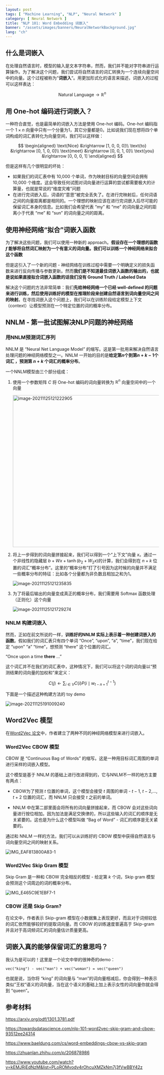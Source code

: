```yaml
---
layout: post
tags: [ "Machine Learning", "NLP", "Neural Network" ]
category: [ Neural Network ]
title: "NLP 101: Word Embedding 词嵌入"
banner: "/assets/images/banners/NeuralNetworkBackground.jpg"
lang: "ch"
---
```


## 什么是词嵌入

在处理自然语言时，模型的输入是文本字符串，然而，我们并不能对字符串进行运算操作。为了解决这个问题，我们尝试将自然语言的词汇转换为一个连续向量空间中的向量。这个过程被称为“**词嵌入**“。用更加形式化的语言来描述，词嵌入的过程可以这样表达：

$$
\text{Natural Language} \rightarrow \mathbb{R}^n
$$

## 用 One-hot 编码进行词嵌入？

一种符合直觉，也是最简单的词嵌入方法是使用 One-hot 编码。One-hot 编码指一个 $1\times n$ 向量中只有一个分量为1，其它分量都是0。比如说我们现在想将四个单词构成的词汇表转化为向量空间，我们可以这样做：

$$
\begin{aligned}
\text{Nice} &\rightarrow [1, 0, 0, 0]\\
\text{to} &\rightarrow [0, 1, 0, 0]\\
\text{meet} &\rightarrow [0, 0, 1, 0]\\
\text{you} &\rightarrow [0, 0, 0, 1]
\end{aligned}
$$

但是这样有几个很明显的坏处：

* 如果我们的词汇表中有 10,000 个单词，作为映射目标的向量空间会拥有 10,000 个维度。这会导致任何试图对词向量进行运算的尝试都需要极大的计算量，也就是常说的“维度灾难”问题
* 在进行完词嵌入后，词语的“意思”被完全丢失了。在进行完映射后，任何词语之间的向量距离都是相同的。一个理想的映射应该在进行完词嵌入后尽可能的保留词汇本身的信息。比如我们会希望代表 “my” 和 “me” 的词向量之间的距离小于代表 “me” 和 “sun” 的词向量之间的距离。

## 使用神经网络“拟合”词嵌入函数

为了解决这些问题，我们可以使用一种新的 approach。**假设存在一个理想的函数 $f$ 能够将自然词汇映射为一个有意义的词向量。我们可以训练一个神经网络来拟合这个函数**

但是这引入了一个新的问题 - 神经网络在训练过程中需要一个明确定义的损失函数来进行反向传播与参数更新。然而**我们是不知道最佳词嵌入函数的输出的，也就是说如果直接拟合词嵌入函数的话我们没有 Ground Truth / Labeled Data** 

解决这个问题的方法非常简单：我们**先给神经网络一个已经 well-defined 的问题来进行训练，然后使用训练好的模型在推理阶段来创建自然语言到词向量空间之间的映射**。在寻找词嵌入这个问题上，我们可以在训练阶段给定模型上下文（context）让模型预测在一个特定位置的词的概率分布。

## NNLM - 第一批试图解决NLP问题的神经网络

### 用NNLM预测词汇序列

NNLM 是 “Neural Net Language Model” 的缩写。这是第一批用来解决自然语言处理问题的神经网络模型之一。NNLM 一开始的目的是**给定第$n$个到第$n + k - 1$个词汇 ，预测第 $n + k$ 个词汇的概率分布**。

一个NNLM模型由三个部分组成：

1. 使用一个参数矩阵 $C$ 将 One-hot 编码的词向量转换为 $\mathbb{R}^n$ 向量空间中的一个向量

    <img src="https://markdown-img-1304853431.file.myqcloud.com/image-20211125121222905.png" alt="image-20211125121222905" style="width:500px">

2. 将上一步得到的词向量拼接起来，我们可以得到一个“上下文”向量 $x$。通过一个非线性的隐藏层 $b + Wx + \tanh{(b_2 + W_2x)}$的计算，我们会得到在 $n + k$ 位置的词汇“概率分布”。这里的“概率分布”打了引号因为这时候的向量并不满足一些概率分布的特征：比如各个分量都为非负数且相加之和为1。

    ![image-20211125121235835](https://markdown-img-1304853431.file.myqcloud.com/image-20211125121235835.png)

3. 为了将最后输出的向量变成真正的概率分布，我们需要用 Softmax 函数处理（正则化）这个向量

    ![image-20211125121729274](https://markdown-img-1304853431.file.myqcloud.com/image-20211125121729274.png)

### NNLM 构建词嵌入

然而，正如在前文所说的一样，**训练好的NNLM 实际上表示着一种创建词嵌入的函数**。假如我们的词汇表只有四个单词 “Once”, “upon”, “a”, “time”，我们现在给定 “upon” “a” “time”，想预测 “there” 这个位置的词汇。

“Once upon a time **there** ...”

这个词汇并不在我们的词汇表中，这种情况下，我们可以将这个词的词向量以“预测结果的词向量的加权和”来定义：

$$
C(j) \leftarrow \sum_{i\in V}{C(i)P(i \mid w_{t-n+1}^{t-1})}
$$

下面是一个描述这种构建方法的 toy demo

![image-20211125191009240](https://markdown-img-1304853431.file.myqcloud.com/image-20211125191009240.png)

## Word2Vec 模型

在[Word2Vec 论文](https://arxiv.org/pdf/1301.3781.pdf)中，作者建立了两种不同的神经网络模型来进行词嵌入。

### Word2Vec CBOW 模型

CBOW 是 “Continuous Bag of Words” 的缩写。这是一种用目标词汇周围的单词进行采样的词嵌入模型。

这个模型是基于 NNLM 的基础上进行改进得到的，它与NNLM不一样的地方主要有两点：

* CBOW为了预测 $t$ 位置的单词，这个模型会接受 $t$ 周围的单词 - $t-1$, $t-2$,..., $t+2$ 位置的词汇，而 NNLM 只会接受 $t$ 之前的单词。

* NNLM 中在第二部里面会将所有的词向量拼接起来，而 CBOW 会对这些词向量进行按位相加。因为加法是满足交换律的，所以这些输入的词汇的顺序是无关紧要的。这也是为什么这个模型叫做 “Bag of Word” - 词汇的顺序是无关紧要的。

通过和 NNLM 一样的方法，我们可以从训练好的 CBOW 模型中获得自然语言与词向量空间之间的映射关系。

![IMG_EAF813800A83-1](https://markdown-img-1304853431.file.myqcloud.com/IMG_EAF813800A83-1.jpeg)

### Word2Vec Skip Gram 模型

Skip Gram 是一种和 CBOW 完全相反的模型 - 给定第 $k$ 个词，Skip gram 模型会预测这个词周边的词的概率分布。

![IMG_E465C9E1EBF7-1](https://markdown-img-1304853431.file.myqcloud.com/IMG_E465C9E1EBF7-1.jpeg)

### CBOW 还是 Skip Gram?

在论文中，作者表示 Skip-gram 模型在小数据集上表现更好，而且对于词频较低的词汇依然能够较好的提取词向量。而 CBOW 的训练速度普遍高于 Skip-gram 并且对于高词频词汇的词向量估计质量更高。

## 词嵌入真的能够保留词汇的意思吗？

我认为是可以的！这里是一个论文中举的很神奇的demo：

```
vec("king") - vec("man") + vec("woman") = vec("queen")
```

也就是说，当你将 “king” 的词向量与 “man”的词向量相减后，你会得到一种表示类似”王权“语义的词向量，当在这个语义的基础上加上表示女性的词向量你就会得到 “queen”。

## 参考材料

https://arxiv.org/pdf/1301.3781.pdf

https://towardsdatascience.com/nlp-101-word2vec-skip-gram-and-cbow-93512ee24314

https://www.baeldung.com/cs/word-embeddings-cbow-vs-skip-gram

https://zhuanlan.zhihu.com/p/206878986

https://www.youtube.com/watch?v=kEMJRjEdNzM&list=PLoROMvodv4rOhcuXMZkNm7j3fVwBBY42z
